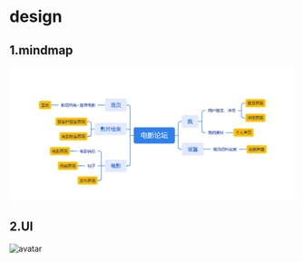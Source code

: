 # design
## 1.mindmap
![avatar](https://github.com/MyFilmClub/docs/blob/main/design/%E6%80%9D%E7%BB%B4%E5%AF%BC%E5%9B%BE.png)
## 2.UI
![avatar](https://github.com/MyFilmClub/docs/blob/main/design/%E5%8E%9F%E7%A8%BF%E6%88%AA%E5%9B%BE.png)
